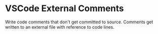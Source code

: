 # VSCode External Comments
Write code comments that don't get committed to source. Comments get written to an external file with reference to code lines.